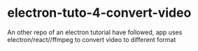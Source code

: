 # electron-tuto-4-convert-video
An other repo of an electron tutorial have followed, app uses electron/react//ffmpeg to convert video to different format
